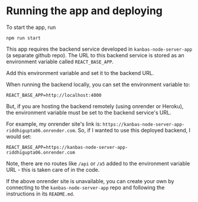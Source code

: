 # Running the app and deploying

To start the app, run  

```npm run start```

This app requires the backend service developed in `kanbas-node-server-app` (a separate github repo). The URL to this backend service is stored as an environment variable called `REACT_BASE_APP`.

Add this environment variable and set it to the backend URL.

When running the backend locally, you can set the environment variable to:

```REACT_BASE_APP=http://localhost:4000```

But, if you are hosting the backend remotely (using onrender or Heroku), the environment variable must be set to the backend service's URL.

For example, my onrender site's link is: `https://kanbas-node-server-app-riddhigupta06.onrender.com`. So, if I wanted to use this deployed backend, I would set:

```REACT_BASE_APP=https://kanbas-node-server-app-riddhigupta06.onrender.com```

Note, there are no routes like `/api` or `/a5` added to the environment variable URL - this is taken care of in the code.

If the above onrender site is unavailable, you can create your own by connecting to the `kanbas-node-server-app` repo and following the instructions in its `README.md`.